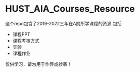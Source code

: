 # HUST_AIA_Courses_Resource
这个repo包含了2019-2022三年在A院所学课程的资源
包括

* 课程PPT
* 课程考核方式
* 实验
* 课程作业

仅供学习，请勿用于作弊或抄袭！
